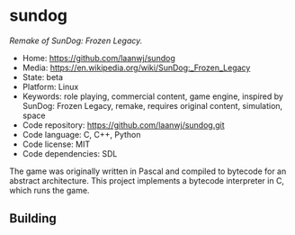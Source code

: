 # sundog

_Remake of SunDog: Frozen Legacy._

- Home: https://github.com/laanwj/sundog
- Media: https://en.wikipedia.org/wiki/SunDog:_Frozen_Legacy
- State: beta
- Platform: Linux
- Keywords: role playing, commercial content, game engine, inspired by SunDog: Frozen Legacy, remake, requires original content, simulation, space
- Code repository: https://github.com/laanwj/sundog.git
- Code language: C, C++, Python
- Code license: MIT
- Code dependencies: SDL

The game was originally written in Pascal and compiled to bytecode for an abstract architecture. This project implements a bytecode interpreter in C, which runs the game.

## Building
